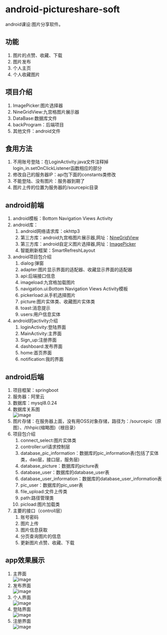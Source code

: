 # android-pictureshare-soft
android课设:图片分享软件。
## 功能
1. 图片的点赞、收藏、下载
2. 图片发布
3. 个人主页
4. 个人收藏图片
## 项目介绍
1. ImagePicker:图片选择器
2. NineGridView:九宫格图片展示器
3. DataBase:数据库文件
4. backProgram：后端项目
5. 其他文件：android文件
## 食用方法
1. 不用账号登陆：在LoginActivity.java文件注释掉 login_in.setOnClickListener函数相应的部分
2. 修改自己的服务器IP：api包下面的constants类修改
3. 不能登陆、没有图片：服务器到期了
4. 图片上传的位置为服务器的/sourcepic目录
## android前端
1. android模板：Bottom Navigation Views Activity
2. android库：
   1. android网络请求库：okhttp3
   2. 第三方库：android九宫格图片展示器,网址：[NineGridView](https://github.com/LwkCoder/NineGridView)
   3. 第三方库：android自定义图片选择器,网址：[ImagePicker](https://github.com/LwkCoder/ImagePicker)
   4. 智能刷新框架：SmartRefreshLayout
3. android项目包介绍
   1. dialog:弹窗
   2. adapter:图片显示界面的适配器、收藏显示界面的适配器
   3. api:后端接口信息
   4. imageload:九宫格加载图片
   5. navigation.ui:Bottom Navigation Views Activity模板
   6. pickerload:从手机选择图片
   7. picture:图片实体类、收藏图片实体类
   8. toast:消息提示
   9. users:用户信息实体
4. android的activity介绍
   1. loginActivity:登陆界面
   2. MainActivity:主界面
   3. Sign_up:注册界面
   4. dashboard:发布界面
   5. home:首页界面
   6. notification:我的界面
## android后端
1. 项目框架：springboot
2. 服务器：阿里云
3. 数据库：mysql8.0.24
  1. 数据库关系图<br>![image](./screen/pic7.png)
5. 图片存储：在服务器上面，没有用OSS对象存储，路径为：/sourcepic（原图）、/thhpic(缩略图)（根目录）
6. 项目包介绍
   1. connect_select:图片实体类
   2. controller:url请求控制层
   3. database_pic_information：数据库的pic_information表(包括了实体类，dao层，接口层，服务层)
   4. database_picture：数据库的picture表
   5. database_user：数据库的database_user表
   6. database_user_information：数据库的database_user_information表
   7. pic_user：数据库的pic_user表
   8. file_upload:文件上传类
   9. path:路径管理类
   10. picload:图片加载类
7. 主要的接口（controll层）
   1. 账号密码
   2. 图片上传
   3. 图片信息获取
   4. 分页查询图片的信息
   5. 更新图片点赞、收藏、下载
## app效果展示
1. 主界面<br>![image](./screen/pic1.png)
2. 发布界面<br>![image](./screen/pic2.png)
3. 个人界面<br>![image](./screen/pic4.png)
4. 登陆界面<br>![image](./screen/pic5.png)
5. 注册界面<br>![image](./screen/pic6.png)
